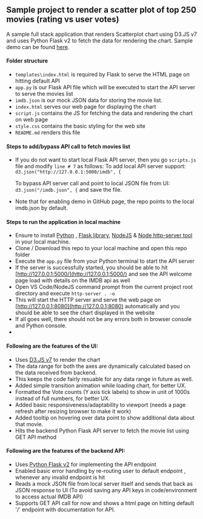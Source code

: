 ## Sample project to render a scatter plot of top 250 movies (rating vs user votes)

A sample full stack application that renders Scatterplot chart using D3.JS v7 and uses Python Flask v2 to fetch the data for rendering the chart.
Sample demo can be found [here](https://lxminarayn.github.io/d3js-flask-fullstack-app/).

#### Folder structure

- `templates\index.html` is required by Flask to serve the HTML page on hitting default API
- `app.py` is our Flask API file which will be executed to start the API server to serve the movies list
- `imdb.json` is our mock JSON data for storing the movie list.
- `index.html` serves our web page for displaying the chart
- `script.js` contains the JS for fetching the data and rendering the chart on web page
- `style.css` contains the basic styling for the web site
- `README.md` renders this file

#### Steps to add/bypass API call to fetch movies list

- If you do not want to start local Flask API server, then you go `scripts.js` file and modify `line # 7` as follows:
  To add local API server support:
  `d3.json("http://127.0.0.1:5000/imdb", {`

  To bypass API server call and point to local JSON file from UI:
  `d3.json("/imdb.json", {`
  and save the file.

- Note that for enabling demo in GitHub page, the repo points to the local imdb.json by default.

#### Steps to run the application in local machine

- Ensure to install [Python](https://www.python.org/downloads/) , [Flask library](https://flask.palletsprojects.com/en/2.0.x/installation/), [NodeJS](https://nodejs.org/en/download/) & [Node http-server tool](https://www.npmjs.com/package/http-server) in your local machine.
- Clone / Download this repo to your local machine and open this repo folder
- Execute the `app.py` file from your Python terminal to start the API server
- If the server is successfully started, you should be able to hit [http://127.0.0.1:5000/](http://127.0.0.1:5000/) and see the API welcome page load with details on the IMDB api as well
- Open VS Code/NodeJS command prompt from the current project root directory and execute `http-server . -o`
- This will start the HTTP server and serve the web page on [http://127.0.0.1:8080](http://127.0.0.1:8080) automatically and you should be able to see the chart displayed in the website
- If all goes well, there should not be any errors both in browser console and Python console.
-

#### Following are the features of the UI:

- Uses [D3.JS v7](https://github.com/d3/d3) to render the chart
- The data range for both the axes are dynamically calculated based on the data received from backend.
- This keeps the code fairly resuable for any data range in future as well.
- Added simple transition animation while loading chart, for better UX.
- Formatted the Vote counts (Y axis tick labels) to show in unit of 1000s instead of full numbers, for better UX.
- Added basic responsiveness/adaptability to viewport (needs a page refresh after resizing browser to make it work)
- Added tooltip on hovering over data point to show additional data about that movie.
- Hits the backend Python Flask API server to fetch the movie list using GET API method

#### Following are the features of the backend API:

- Uses [Python Flask v2](https://flask.palletsprojects.com/en/2.0.x/quickstart/) for implementing the API endpoint
- Enabled basic error handling by re-routing user to default endpoint , whenever any invalid endpoint is hit
- Reads a mock JSON file from local server itself and sends that back as JSON response to UI (To avoid saving any API keys in code/environment to access actual IMDB API)
- Supports GET API call for now and shows a html page on hitting default '/' endpoint with documentation for API.
